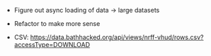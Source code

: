 
- Figure out async loading of data -> large datasets
- Refactor to make more sense

- CSV: https://data.bathhacked.org/api/views/nrff-vhud/rows.csv?accessType=DOWNLOAD